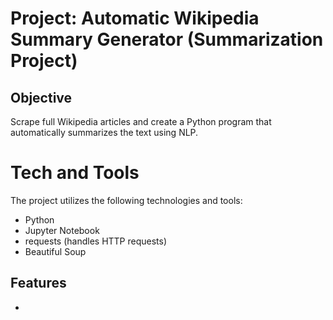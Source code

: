 # Project: Automatic Wikipedia Summary Generator (Summarization Project)

## Objective
Scrape full Wikipedia articles and create a Python program that automatically summarizes the text using NLP.

# Tech and Tools
The project utilizes the following technologies and tools:
- Python 
- Jupyter Notebook
- requests (handles HTTP requests)
- Beautiful Soup

## Features
- 
